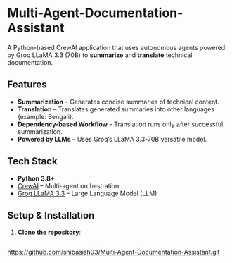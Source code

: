 # Multi-Agent-Documentation-Assistant

A Python-based CrewAI application that uses autonomous agents powered by Groq LLaMA 3.3 (70B) to **summarize** and **translate** technical documentation.

## Features

- **Summarization** – Generates concise summaries of technical content.
- **Translation** – Translates generated summaries into other languages (example: Bengali).
- **Dependency-based Workflow** – Translation runs only after successful summarization.
- **Powered by LLMs** – Uses Groq’s LLaMA 3.3-70B versatile model.

## Tech Stack

- **Python 3.8+**
- [CrewAI](https://docs.crewai.com/) – Multi-agent orchestration
- [Groq LLaMA 3.3](https://groq.com/) – Large Language Model (LLM)

## Setup & Installation

1. **Clone the repository**:
   ```bash
  https://github.com/shibasish03/Multi-Agent-Documentation-Assistant.git
  

